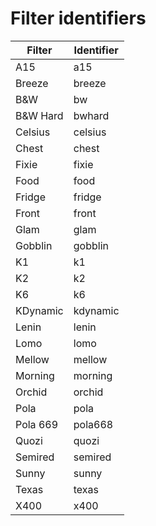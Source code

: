 # Filter identifiers

| Filter    | Identifier |
| --------- | ---------- |
| A15       | a15        |
| Breeze    | breeze     |
| B&W       | bw         |
| B&W Hard  | bwhard     |
| Celsius   | celsius    |
| Chest     | chest      |
| Fixie     | fixie      |
| Food      | food       |
| Fridge    | fridge     |
| Front     | front      |
| Glam      | glam       |
| Gobblin   | gobblin    |
| K1        | k1         |
| K2        | k2         |
| K6        | k6         |
| KDynamic  | kdynamic   |
| Lenin     | lenin      |
| Lomo      | lomo       |
| Mellow    | mellow     |
| Morning   | morning    |
| Orchid    | orchid     |
| Pola      | pola       |
| Pola 669  | pola668    |
| Quozi     | quozi      |
| Semired   | semired    |
| Sunny     | sunny      |
| Texas     | texas      |
| X400      | x400       |
